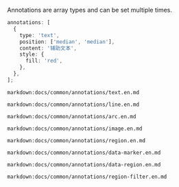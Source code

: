 Annotations are array types and can be set multiple times.

```ts
annotations: [
  {
    type: 'text',
    position: ['median', 'median'],
    content: '辅助文本',
    style: {
      fill: 'red',
    },
  },
];
```

`markdown:docs/common/annotations/text.en.md`

`markdown:docs/common/annotations/line.en.md`

`markdown:docs/common/annotations/arc.en.md`

`markdown:docs/common/annotations/image.en.md`

`markdown:docs/common/annotations/region.en.md`

`markdown:docs/common/annotations/data-marker.en.md`

`markdown:docs/common/annotations/data-region.en.md`

`markdown:docs/common/annotations/region-filter.en.md`
